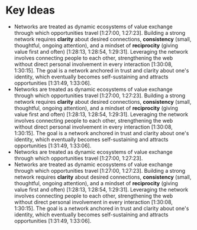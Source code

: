 # Key Ideas

- Networks are treated as dynamic ecosystems of value exchange through which opportunities travel [1:27:00, 1:27:23]. Building a strong network requires **clarity** about desired connections, **consistency** (small, thoughtful, ongoing attention), and a mindset of **reciprocity** (giving value first and often) [1:28:13, 1:28:54, 1:29:31]. Leveraging the network involves connecting people to each other, strengthening the web without direct personal involvement in every interaction [1:30:08, 1:30:15]. The goal is a network anchored in trust and clarity about one's identity, which eventually becomes self-sustaining and attracts opportunities [1:31:49, 1:33:06].
- Networks are treated as dynamic ecosystems of value exchange through which opportunities travel [1:27:00, 1:27:23]. Building a strong network requires **clarity** about desired connections, **consistency** (small, thoughtful, ongoing attention), and a mindset of **reciprocity** (giving value first and often) [1:28:13, 1:28:54, 1:29:31]. Leveraging the network involves connecting people to each other, strengthening the web without direct personal involvement in every interaction [1:30:08, 1:30:15]. The goal is a network anchored in trust and clarity about one's identity, which eventually becomes self-sustaining and attracts opportunities [1:31:49, 1:33:06].
- Networks are treated as dynamic ecosystems of value exchange through which opportunities travel [1:27:00, 1:27:23].
- Networks are treated as dynamic ecosystems of value exchange through which opportunities travel [1:27:00, 1:27:23]. Building a strong network requires **clarity** about desired connections, **consistency** (small, thoughtful, ongoing attention), and a mindset of **reciprocity** (giving value first and often) [1:28:13, 1:28:54, 1:29:31]. Leveraging the network involves connecting people to each other, strengthening the web without direct personal involvement in every interaction [1:30:08, 1:30:15]. The goal is a network anchored in trust and clarity about one's identity, which eventually becomes self-sustaining and attracts opportunities [1:31:49, 1:33:06].
